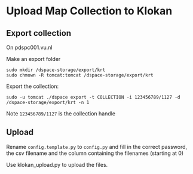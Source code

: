# Upload Map Collection to Klokan
## Export collection
On pdspc001.vu.nl 

Make an export folder
```
sudo mkdir /dspace-storage/export/krt
sudo chmown -R tomcat:tomcat /dspace-storage/export/krt
```
Export the collection:
```
sudo -u tomcat ./dspace export -t COLLECTION -i 123456789/1127 -d /dspace-storage/export/krt -n 1
```
Note `123456789/1127` is the collection handle

## Upload
Rename `config.template.py` to `config.py` and fill in the correct password, the csv filename and the column containing the filenames (starting at 0)

Use klokan_upload.py to upload the files.